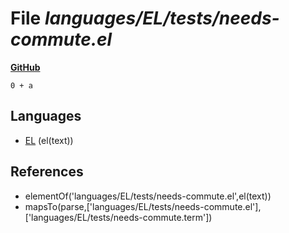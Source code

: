 # File _languages/EL/tests/needs-commute.el_
**[GitHub](https://github.com/softlang/yas/blob/master/languages/EL/tests/needs-commute.el)**
```
0 + a
```

## Languages
* [EL](../languages/EL.md) (el(text))

## References
* elementOf('languages/EL/tests/needs-commute.el',el(text))
* mapsTo(parse,['languages/EL/tests/needs-commute.el'],['languages/EL/tests/needs-commute.term'])
